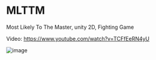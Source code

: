 # MLTTM
Most Likely To The Master, unity 2D, Fighting Game

Video: https://www.youtube.com/watch?v=TCFfEeRN4yU

![image](https://github.com/Chrouos/MLTTM/assets/56072039/4b7f2e2e-04a5-4803-8f19-7bfe0f491a53)

